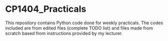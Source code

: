# CP1404_Practicals
This repository contains Python code done for weekly practicals.
The codes included are from edited files (complete TODO list) and files made from scratch based from instructions provided by my lecturer.
